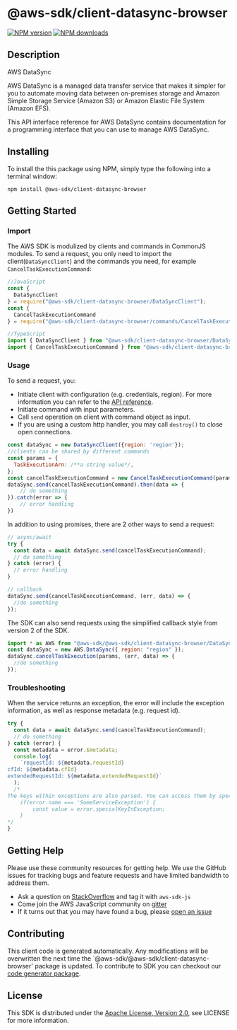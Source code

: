 # @aws-sdk/client-datasync-browser

[![NPM version](https://img.shields.io/npm/v/@aws-sdk/client-datasync-browser/preview.svg)](https://www.npmjs.com/package/@aws-sdk/client-datasync-browser)
[![NPM downloads](https://img.shields.io/npm/dm/@aws-sdk/client-datasync-browser.svg)](https://www.npmjs.com/package/@aws-sdk/client-datasync-browser)

## Description

<fullname>AWS DataSync</fullname> <p>AWS DataSync is a managed data transfer service that makes it simpler for you to automate moving data between on-premises storage and Amazon Simple Storage Service (Amazon S3) or Amazon Elastic File System (Amazon EFS). </p> <p>This API interface reference for AWS DataSync contains documentation for a programming interface that you can use to manage AWS DataSync.</p>

## Installing

To install the this package using NPM, simply type the following into a terminal window:

```
npm install @aws-sdk/client-datasync-browser
```

## Getting Started

### Import

The AWS SDK is modulized by clients and commands in CommonJS modules. To send a request, you only need to import the client(`DataSyncClient`) and the commands you need, for example `CancelTaskExecutionCommand`:

```javascript
//JavaScript
const {
  DataSyncClient
} = require("@aws-sdk/client-datasync-browser/DataSyncClient");
const {
  CancelTaskExecutionCommand
} = require("@aws-sdk/client-datasync-browser/commands/CancelTaskExecutionCommand");
```

```javascript
//TypeScript
import { DataSyncClient } from "@aws-sdk/client-datasync-browser/DataSyncClient";
import { CancelTaskExecutionCommand } from "@aws-sdk/client-datasync-browser/commands/CancelTaskExecutionCommand";
```

### Usage

To send a request, you:

- Initiate client with configuration (e.g. credentials, region). For more information you can refer to the [API reference][].
- Initiate command with input parameters.
- Call `send` operation on client with command object as input.
- If you are using a custom http handler, you may call `destroy()` to close open connections.

```javascript
const dataSync = new DataSyncClient({region: 'region'});
//clients can be shared by different commands
const params = {
  TaskExecutionArn: /**a string value*/,
};
const cancelTaskExecutionCommand = new CancelTaskExecutionCommand(params);
dataSync.send(cancelTaskExecutionCommand).then(data => {
    // do something
}).catch(error => {
    // error handling
})
```

In addition to using promises, there are 2 other ways to send a request:

```javascript
// async/await
try {
  const data = await dataSync.send(cancelTaskExecutionCommand);
  // do something
} catch (error) {
  // error handling
}
```

```javascript
// callback
dataSync.send(cancelTaskExecutionCommand, (err, data) => {
  //do something
});
```

The SDK can also send requests using the simplified callback style from version 2 of the SDK.

```javascript
import * as AWS from "@aws-sdk/@aws-sdk/client-datasync-browser/DataSync";
const dataSync = new AWS.DataSync({ region: "region" });
dataSync.cancelTaskExecution(params, (err, data) => {
  //do something
});
```

### Troubleshooting

When the service returns an exception, the error will include the exception information, as well as response metadata (e.g. request id).

```javascript
try {
  const data = await dataSync.send(cancelTaskExecutionCommand);
  // do something
} catch (error) {
  const metadata = error.$metadata;
  console.log(
    `requestId: ${metadata.requestId}
cfId: ${metadata.cfId}
extendedRequestId: ${metadata.extendedRequestId}`
  );
  /*
The keys within exceptions are also parsed. You can access them by specifying exception names:
    if(error.name === 'SomeServiceException') {
        const value = error.specialKeyInException;
    }
*/
}
```

## Getting Help

Please use these community resources for getting help. We use the GitHub issues for tracking bugs and feature requests and have limited bandwidth to address them.

- Ask a question on [StackOverflow](https://stackoverflow.com/questions/tagged/aws-sdk-js) and tag it with `aws-sdk-js`
- Come join the AWS JavaScript community on [gitter](https://gitter.im/aws/aws-sdk-js-v3)
- If it turns out that you may have found a bug, please [open an issue](https://github.com/aws/aws-sdk-js-v3/issues)

## Contributing

This client code is generated automatically. Any modifications will be overwritten the next time the `@aws-sdk/@aws-sdk/client-datasync-browser' package is updated. To contribute to SDK you can checkout our [code generator package][].

## License

This SDK is distributed under the
[Apache License, Version 2.0](http://www.apache.org/licenses/LICENSE-2.0),
see LICENSE for more information.

[code generator package]: https://github.com/aws/aws-sdk-js-v3/tree/master/packages/service-types-generator
[api reference]: https://docs.aws.amazon.com/AWSJavaScriptSDK/latest/
